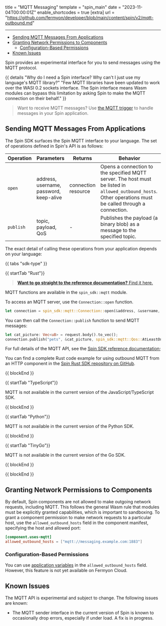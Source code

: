 title = "MQTT Messaging"
template = "spin_main"
date = "2023-11-04T00:00:01Z"
enable_shortcodes = true
[extra]
url = "https://github.com/fermyon/developer/blob/main/content/spin/v2/mqtt-outbound.md"

---
- [Sending MQTT Messages From Applications](#sending-mqtt-messages-from-applications)
- [Granting Network Permissions to Components](#granting-network-permissions-to-components)
  - [Configuration-Based Permissions](#configuration-based-permissions)
- [Known Issues](#known-issues)

Spin provides an experimental interface for you to send messages using the MQTT protocol.

{{ details "Why do I need a Spin interface? Why can't I just use my language's MQTT library?" "Few MQTT libraries have been updated to work over the WASI 0.2 sockets interface. The Spin interface means Wasm modules can bypass this limitation by asking Spin to make the MQTT connection on their behalf." }}

> Want to receive MQTT messages?  Use [the MQTT trigger](https://github.com/spinkube/spin-trigger-mqtt) to handle messages in your Spin application.

## Sending MQTT Messages From Applications

The Spin SDK surfaces the Spin MQTT interface to your language. The set of operations defined in Spin's API is as follows:

| Operation    | Parameters          | Returns | Behavior |
|--------------|---------------------|---------|----------|
| `open`       | address, username, password, keep-alive | connection resource | Opens a connection to the specified MQTT server. The host must be listed in `allowed_outbound_hosts`. Other operations must be called through a connection. |
| `publish`    | topic, payload, QoS | -       | Publishes the payload (a binary blob) as a message to the specified topic. |

The exact detail of calling these operations from your application depends on your language:

{{ tabs "sdk-type" }}

{{ startTab "Rust"}}

> [**Want to go straight to the reference documentation?**  Find it here.](https://docs.rs/spin-sdk/latest/spin_sdk/mqtt/index.html)

MQTT functions are available in the `spin_sdk::mqtt` module.

To access an MQTT server, use the `Connection::open` function.

```rust
let connection = spin_sdk::mqtt::Connection::open(&address, &username, &password, keep_alive_secs)?;
```

You can then call the `Connection::publish` function to send MQTT messages:

```rust
let cat_picture: Vec<u8> = request.body().to_vec();
connection.publish("pets", &cat_picture, spin_sdk::mqtt::Qos::AtLeastOnce)?;
```

For full details of the MQTT API, see the [Spin SDK reference documentation](https://docs.rs/spin-sdk/latest/spin_sdk/mqtt/index.html);

You can find a complete Rust code example for using outbound MQTT from an HTTP component in the [Spin Rust SDK repository on GitHub](https://github.com/fermyon/spin-rust-sdk/tree/main/examples/mqtt-outbound).

{{ blockEnd }}

{{ startTab "TypeScript"}}

MQTT is not available in the current version of the JavaScript/TypeScript SDK.

{{ blockEnd }}

{{ startTab "Python"}}

MQTT is not available in the current version of the Python SDK.

{{ blockEnd }}

{{ startTab "TinyGo"}}

MQTT is not available in the current version of the Go SDK.

{{ blockEnd }}

{{ blockEnd }}

## Granting Network Permissions to Components

By default, Spin components are not allowed to make outgoing network requests, including MQTT. This follows the general Wasm rule that modules must be explicitly granted capabilities, which is important to sandboxing. To grant a component permission to make network requests to a particular host, use the `allowed_outbound_hosts` field in the component manifest, specifying the host and allowed port:

```toml
[component.uses-mqtt]
allowed_outbound_hosts = ["mqtt://messaging.example.com:1883"]
```

### Configuration-Based Permissions

You can use [application variables](./variables.md#adding-variables-to-your-applications) in the `allowed_outbound_hosts` field. However, this feature is not yet available on Fermyon Cloud.

## Known Issues

The MQTT API is experimental and subject to change.  The following issues are known:

* The MQTT sender interface in the current version of Spin is known to occasionally drop errors, especially if under load. A fix is in progress.
